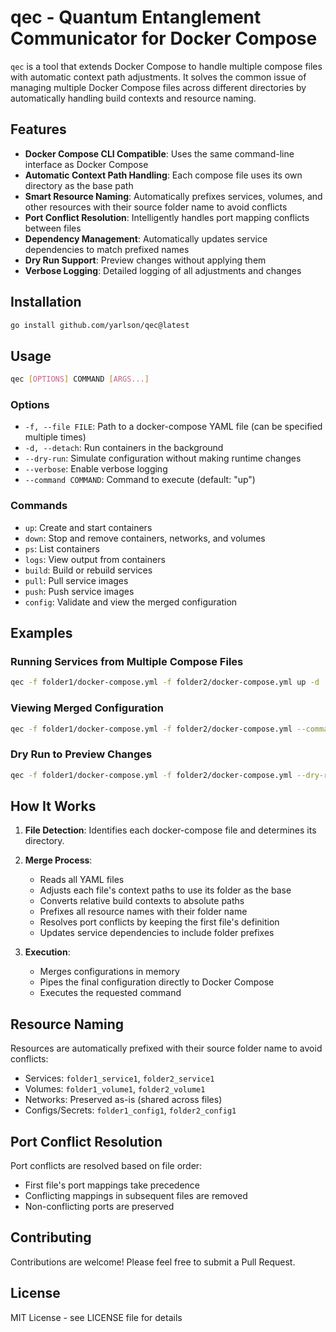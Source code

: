 # qec - Quantum Entanglement Communicator for Docker Compose

`qec` is a tool that extends Docker Compose to handle multiple compose files with automatic context path adjustments. It solves the common issue of managing multiple Docker Compose files across different directories by automatically handling build contexts and resource naming.

## Features

- **Docker Compose CLI Compatible**: Uses the same command-line interface as Docker Compose
- **Automatic Context Path Handling**: Each compose file uses its own directory as the base path
- **Smart Resource Naming**: Automatically prefixes services, volumes, and other resources with their source folder name to avoid conflicts
- **Port Conflict Resolution**: Intelligently handles port mapping conflicts between files
- **Dependency Management**: Automatically updates service dependencies to match prefixed names
- **Dry Run Support**: Preview changes without applying them
- **Verbose Logging**: Detailed logging of all adjustments and changes

## Installation

```bash
go install github.com/yarlson/qec@latest
```

## Usage

```bash
qec [OPTIONS] COMMAND [ARGS...]
```

### Options

- `-f, --file FILE`: Path to a docker-compose YAML file (can be specified multiple times)
- `-d, --detach`: Run containers in the background
- `--dry-run`: Simulate configuration without making runtime changes
- `--verbose`: Enable verbose logging
- `--command COMMAND`: Command to execute (default: "up")

### Commands

- `up`: Create and start containers
- `down`: Stop and remove containers, networks, and volumes
- `ps`: List containers
- `logs`: View output from containers
- `build`: Build or rebuild services
- `pull`: Pull service images
- `push`: Push service images
- `config`: Validate and view the merged configuration

## Examples

### Running Services from Multiple Compose Files

```bash
qec -f folder1/docker-compose.yml -f folder2/docker-compose.yml up -d
```

### Viewing Merged Configuration

```bash
qec -f folder1/docker-compose.yml -f folder2/docker-compose.yml --command config
```

### Dry Run to Preview Changes

```bash
qec -f folder1/docker-compose.yml -f folder2/docker-compose.yml --dry-run up
```

## How It Works

1. **File Detection**: Identifies each docker-compose file and determines its directory.

2. **Merge Process**:
   - Reads all YAML files
   - Adjusts each file's context paths to use its folder as the base
   - Converts relative build contexts to absolute paths
   - Prefixes all resource names with their folder name
   - Resolves port conflicts by keeping the first file's definition
   - Updates service dependencies to include folder prefixes

3. **Execution**:
   - Merges configurations in memory
   - Pipes the final configuration directly to Docker Compose
   - Executes the requested command

## Resource Naming

Resources are automatically prefixed with their source folder name to avoid conflicts:

- Services: `folder1_service1`, `folder2_service1`
- Volumes: `folder1_volume1`, `folder2_volume1`
- Networks: Preserved as-is (shared across files)
- Configs/Secrets: `folder1_config1`, `folder2_config1`

## Port Conflict Resolution

Port conflicts are resolved based on file order:
- First file's port mappings take precedence
- Conflicting mappings in subsequent files are removed
- Non-conflicting ports are preserved

## Contributing

Contributions are welcome! Please feel free to submit a Pull Request.

## License

MIT License - see LICENSE file for details 
